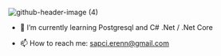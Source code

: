 ![github-header-image (4)](https://user-images.githubusercontent.com/43892645/189422306-d31ce023-df91-454e-818a-5c31915360f4.png)



- 🌱 I’m currently learning Postgresql and C# .Net / .Net Core

- 📫 How to reach me: sapci.erenn@gmail.com
